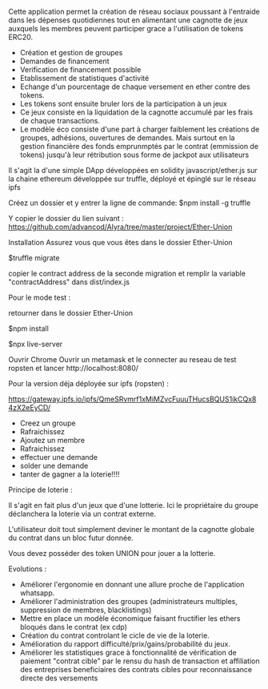 Cette application permet la création de réseau sociaux poussant à l'entraide dans les dépenses quotidiennes tout en alimentant une cagnotte de jeux auxquels les membres peuvent participer grace a l'utilisation de tokens ERC20.

- Création et gestion de groupes
- Demandes de financement
- Verification de financement possible
- Etablissement de statistiques d'activité
- Echange d'un pourcentage de chaque versement en ether contre des tokens.
- Les tokens sont ensuite bruler lors de la participation à un jeux
- Ce jeux consiste en la liquidation de la cagnotte accumulé par les frais de chaque transactions.
- Le modèle éco consiste d'une part à charger faiblement les créations de groupes, adhésions, ouvertures de demandes. Mais surtout en la gestion financière des fonds emprunmptés par le contrat (emmission de tokens) jusqu'à leur rétribution sous forme de jackpot aux utilisateurs

Il s'agit la d'une simple DApp développées en solidity javascript/ether.js sur la chaine ethereum développée sur truffle, déployé et épinglé sur le réseau ipfs

Créez un dossier et y entrer la ligne de commande:
$npm install -g truffle

Y copier le dossier du lien suivant :
https://github.com/advancod/Alyra/tree/master/project/Ether-Union

Installation
Assurez vous que vous êtes dans le dossier Ether-Union

$truffle migrate

copier le contract address de la seconde migration et remplir la variable "contractAddress" dans dist/index.js

Pour le mode test :

retourner dans le dossier Ether-Union

$npm install

$npx live-server

Ouvrir Chrome Ouvrir un metamask et le connecter au reseau de test ropsten
et lancer http://localhost:8080/

Pour la version déja déployée sur ipfs (ropsten) :

https://gateway.ipfs.io/ipfs/QmeSRvmrf1xMiMZvcFuuuTHucsBQUS1ikCQx84zX2eEyCD/

- Creez un groupe
- Rafraichissez
- Ajoutez un membre
- Rafraichissez
- effectuer une demande
- solder une demande
- tanter de gagner a la loterie!!!!

Principe de loterie :

Il s'agit en fait plus d'un jeux que d'une lotterie. Ici le propriétaire du groupe déclanchera la loterie via un contrat externe.

L'utilisateur doit tout simplement deviner le montant de la cagnotte globale du contrat dans un bloc futur donnée.

Vous devez posséder des token UNION pour jouer a la lotterie.

Evolutions :
- Améliorer l'ergonomie en donnant une allure proche de l'application whatsapp.
- Améliorer l'administration des groupes (administrateurs multiples, suppression de membres, blacklistings)
- Mettre en place un modèle économique faisant fructifier les ethers bloqués dans le contrat (ex cdp)
- Création du contrat controlant le cicle de vie de la loterie.
- Amélioration du rapport difficulté/prix/gains/probabilité du jeux.
- Améliorer les statistiques grace à fonctionnalité de vérification de paiement "contrat cible" par le rensu du hash de transaction et affiliation des entreprises beneficiaires des contrats cibles pour reconnaissance directe des versements

